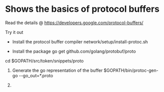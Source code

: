 # Shows the basics of protocol buffers

Read the details @   https://developers.google.com/protocol-buffers/

Try it out

* Install the protocol buffer compiler
network/setup/install-protoc.sh

* Install the package
go get github.com/golang/protobuf/proto


cd $GOPATH/src/token/snippets/proto

1. Generate the go representation of the buffer
$GOPATH/bin/protoc-gen-go   --go_out=*.proto

2. 